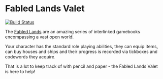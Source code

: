 Fabled Lands Valet
==================

[![Build Status](https://travis-ci.com/douglascook/fabledLandsValet.svg?branch=master)](https://travis-ci.com/douglascook/fabledLandsValet)


The [Fabled Lands](http://fabledlands.blogspot.co.uk/search/label/Fabled%20Lands) are an amazing series of interlinked gamebooks encompassing a vast open world.

Your character has the standard role playing abilities, they can equip items, can buy houses and ships and their progress is recorded via tickboxes and codewords they acquire.

That is a lot to keep track of with pencil and paper - the Fabled Lands Valet is here to help!
